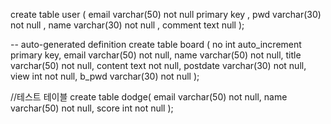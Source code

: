 create table user (
    email varchar(50) not null primary key ,
    pwd varchar(30) not null ,
    name varchar(30) not null ,
    comment text null
);


-- auto-generated definition
create table board
(
    no       int auto_increment
        primary key,
    email    varchar(50) not null,
    name     varchar(50) not null,
    title    varchar(50) not null,
    content  text        not null,
    postdate varchar(30) not null,
    view     int         not null,
    b_pwd    varchar(30) not null
);

//테스트 테이블
create table dodge(
    email    varchar(50) not null,
    name     varchar(50) not null,
    score    int not null
);